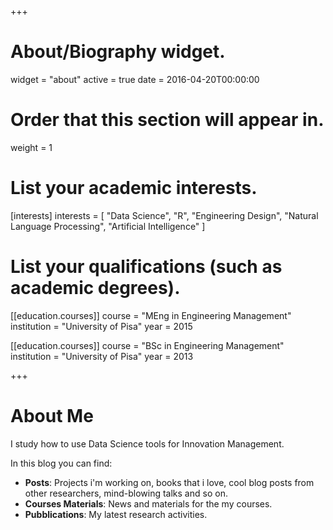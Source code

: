 +++
# About/Biography widget.
widget = "about"
active = true
date = 2016-04-20T00:00:00

# Order that this section will appear in.
weight = 1

# List your academic interests.
[interests]
  interests = [
    "Data Science",
	"R",
	"Engineering Design",
    "Natural Language Processing",
	"Artificial Intelligence"
  ]

# List your qualifications (such as academic degrees).

[[education.courses]]
  course = "MEng in Engineering Management"
  institution = "University of Pisa"
  year = 2015

[[education.courses]]
  course = "BSc in Engineering Management"
  institution = "University of Pisa"
  year = 2013
 
+++

# About Me

I study how to use Data Science tools for Innovation Management.

In this blog you can find:

- __Posts__: Projects i'm working on, books that i love, cool blog posts from other researchers, mind-blowing talks and so on.
- __Courses Materials__: News and materials for the my courses.
- __Pubblications__: My latest research activities.










